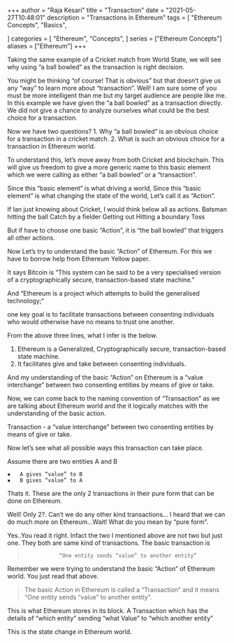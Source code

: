 +++
author = "Raja Kesari"
title = "Transaction"
date = "2021-05-27T10:48:01"
description = "Transactions in Ethereum"
tags = [
    "Ethereum Concepts",
    "Basics",

]
categories = [
    "Ethereum",
    "Concepts",
]
series = ["Ethereum Concepts"]
aliases = ["Ethereum"]
+++

Taking the same example of a Cricket match from World State, we will see why using “a ball bowled” as the transaction is right decision.
<!--more-->

You might be thinking “of course! That is obvious” but that doesn’t give us any “way” to learn more about “transaction”. Well! I am sure some of you must be more intelligent than me but my target audience are people like me. 
In this example we have given the “a ball bowled” as a transaction directly. We did not give a chance to analyze ourselves what could be the best choice for a transaction. 

Now we have two questions? 
	1.	Why “a ball bowled” is an obvious choice for a transaction in a cricket match.
	2.	What is such an obvious choice for a transaction in Ethereum world.

To understand this, let’s move away from both Cricket and blockchain. This will give us freedom to give a more generic name to this basic element which we were calling as either “a ball bowled” or a “transaction”. 

Since this “basic element” is what driving a world, 
Since this “basic element” is what changing the state of the world,
Let’s call it as “Action”.

If Ian just knowing about Cricket, I would think below all as actions.
Batsman hitting the ball
Catch by a fielder
Getting out
Hitting a boundary 
Toss

But if have to choose one basic “Action”, it is “the ball bowled” that triggers all other actions.

Now Let’s try to understand the basic “Action” of Ethereum. For this we have to borrow help from Ethereum Yellow paper.

It says Bitcoin is “This system can be said to be a very specialised version of a cryptographically secure, transaction-based state machine.”

And “Ethereum is a project which attempts to build the generalised technology;“

one key goal is to facilitate transactions between consenting individuals who would otherwise have no means to trust one another.


From the above three lines, what I infer is the below.

1. Ethereum is a Generalized, Cryptographically secure, transaction-based state machine.
2. It facilitates give and take between consenting individuals.

And my understanding of the basic “Action” on Ethereum is a “value interchange” between two consenting entities by means of give or take.

Now, we can come back to the naming convention of “Transaction” as we are talking about Ethereum world and the it logically matches with the understanding	of the basic action.

Transaction - a “value interchange” between two consenting entities by means of give or take.

Now let’s see what all possible ways this transaction can take place.

Assume there are two entities A and B

	▪	A gives “value” to B
	▪	B gives “value” to A

Thats it. These are the only 2 transactions in their pure form that can be done on Ethereum.

Well! Only 2?. Can’t we do any other kind transactions… I heard that we can do much more on Ethereum…Wait! What do you mean by “pure form”. 

Yes..You read it right. Infact the two I mentioned above are not two but just one. They both are same kind of transactions. The basic transaction is 
>                “One entity sends “value” to another entity”

Remember we were trying to understand the basic “Action” of Ethereum world. You just read that above.

> The basic Action in Ethereum is called a “Transaction” and it means “One entity sends “value” to another entity”. 

This is what Ethereum stores in its block. A Transaction which has the details of “which entity” sending “what Value” to “which another entity”

This is the state change in Ethereum world. 



